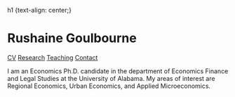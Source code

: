 
h1 {text-align: center;}
<h1> Rushaine Goulbourne</h1>

<a href="page1.html">CV</a> <a href="page1.html">Research</a> <a href="page1.html">Teaching</a> <a href="page1.html">Contact</a>


<p>
 I am an Economics Ph.D. candidate in the department of Economics Finance and Legal Studies at the University of Alabama. My areas of interest are Regional Economics, Urban Economics, and Applied Microeconomics.  
</p>

